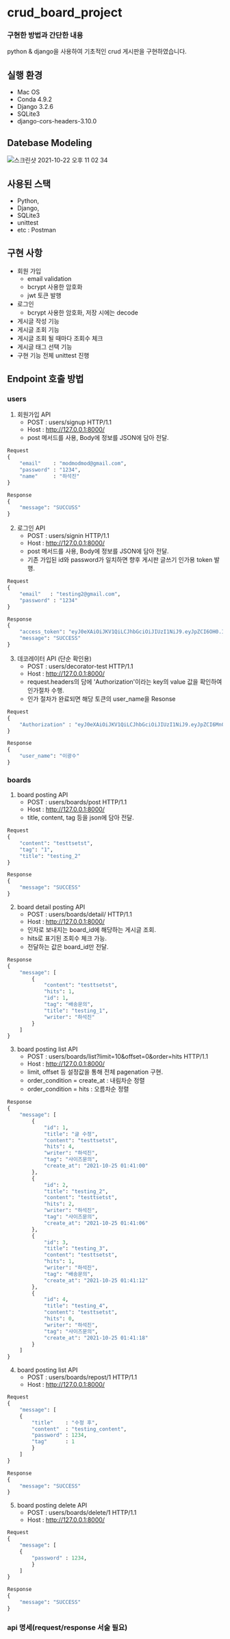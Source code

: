 # crud_board_project
### 구현한 방법과 간단한 내용
python & django을 사용하여 기초적인 crud 게시판을 구현하였습니다. 

## 실행 환경
- Mac OS
- Conda 4.9.2
- Django 3.2.6
- SQLite3
- django-cors-headers-3.10.0

## Datebase Modeling
![스크린샷 2021-10-22 오후 11 02 34](https://user-images.githubusercontent.com/40171383/138491083-c2a780bf-74f3-47fc-a6f0-dc2430d5b6b4.png)

## 사용된 스택
- Python,
- Django,
- SQLite3
- unittest
- etc : Postman

## 구현 사항
- 회원 가입
    - email validation
    - bcrypt 사용한 암호화
    - jwt 토큰 발행
- 로그인
    - bcrypt 사용한 암호화, 저장 시에는 decode
- 게시글 작성 기능
- 게시글 조회 기능
- 게시글 조회 될 때마다 조회수 체크
- 게시글 태그 선택 기능
- 구현 기능 전체 unittest 진행

## Endpoint 호출 방법
### users
1. 회원가입 API
    - POST : users/signup HTTP/1.1
    - Host : http://127.0.0.1:8000/
    - post 메서드를 사용, Body에 정보를 JSON에 담아 전달.
```python
Request
{
    "email"    : "modmodmod@gmail.com",
    "password" : "1234",
    "name"     : "하석진"
}
```
```python
Response
{
    "message": "SUCCUSS"
}
```
2. 로그인 API
    - POST : users/signin HTTP/1.1
    - Host : http://127.0.0.1:8000/
    - post 메서드를 사용, Body에 정보를 JSON에 담아 전달.
    - 기존 가입된 id와 password가 일치하면 향후 게시판 글쓰기 인가용 token 발행.
```python
Request
{
    "email"   : "testing2@gmail.com",
    "password" : "1234"
}
```
```python
Response
{
    "access_token": "eyJ0eXAiOiJKV1QiLCJhbGciOiJIUzI1NiJ9.eyJpZCI6OH0.I7M5CBPlxVn9g83S-P23PNh5_0gZAub0d6n1RHy_8To",
    "message": "SUCCESS"
}
```
3. 데코레이터 API (단순 확인용)
    - POST : users/decorator-test HTTP/1.1
    - Host : http://127.0.0.1:8000/
    - request.headers의 담에 'Authorization'이라는 key의 value 값을 확인하여 인가절차 수행.
    - 인가 절차가 완료되면 해당 토큰의 user_name을 Resonse
```python
Request
{
    "Authorization" : "eyJ0eXAiOiJKV1QiLCJhbGciOiJIUzI1NiJ9.eyJpZCI6Mn0.K3LT0TtAMaJLcY5jxz_5dwLh5ENBojWSCHkA49e_kgE"
}
```
```python
Response
{
    "user_name": "이광수"
}
```
### boards
1. board posting API
    - POST : users/boards/post HTTP/1.1
    - Host : http://127.0.0.1:8000/
    - title, content, tag 등을 json에 담아 전달.
```python
Request
{
    "content": "testtsetst",
    "tag": "1",
    "title": "testing_2"
}
```
```python
Response
{
    "message": "SUCCESS"
}
```
2. board detail posting API
    - POST : users/boards/detail/ HTTP/1.1
    - Host : http://127.0.0.1:8000/
    - 인자로 보내지는 board_id에 해당하는 게시글 조회.
    - hits로 표기된 조회수 체크 가능.
    - 전달하는 값은 board_id만 전달.
```python
Response
{
    "message": [
        {
            "content": "testtsetst",
            "hits": 1,
            "id": 1,
            "tag": "배송문의",
            "title": "testing_1",
            "writer": "하석진"
        }
    ]
}
```
3. board posting list API
    - POST : users/boards/list?limit=10&offset=0&order=hits HTTP/1.1
    - Host : http://127.0.0.1:8000/
    - limit, offset 등 설정값을 통해 전체 pagenation 구현.
    - order_condition = create_at : 내림차순 정렬
    - order_condition = hits : 오름차순 정렬
```python
Response
{
    "message": [
        {
            "id": 1,
            "title": "글 수정",
            "content": "testtsetst",
            "hits": 4,
            "writer": "하석진",
            "tag": "사이즈문의",
            "create_at": "2021-10-25 01:41:00"
        },
        {
            "id": 2,
            "title": "testing_2",
            "content": "testtsetst",
            "hits": 2,
            "writer": "하석진",
            "tag": "사이즈문의",
            "create_at": "2021-10-25 01:41:06"
        },
        {
            "id": 3,
            "title": "testing_3",
            "content": "testtsetst",
            "hits": 1,
            "writer": "하석진",
            "tag": "배송문의",
            "create_at": "2021-10-25 01:41:12"
        },
        {
            "id": 4,
            "title": "testing_4",
            "content": "testtsetst",
            "hits": 0,
            "writer": "하석진",
            "tag": "사이즈문의",
            "create_at": "2021-10-25 01:41:18"
        }
    ]
}
```
4. board posting list API
    - POST : users/boards/repost/1 HTTP/1.1
    - Host : http://127.0.0.1:8000/
```python
Request
{
    "message": [
    {
        "title"    : "수정 후",
        "content"  : "testing_content",
        "password" : 1234,
        "tag"      : 1
        }
    ]
}
```
```python
Response
{
    "message": "SUCCESS"
}
```
5. board posting delete API
    - POST : users/boards/delete/1 HTTP/1.1
    - Host : http://127.0.0.1:8000/
```python
Request
{
    "message": [
    {
        "password" : 1234,
        }
    ]
}
```
```python
Response
{
    "message": "SUCCESS"
}
```
### api 명세(request/response 서술 필요)
